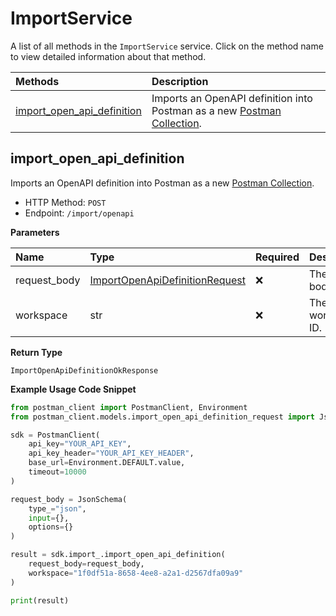 # ImportService

A list of all methods in the `ImportService` service. Click on the method name to view detailed information about that method.

| Methods                                                   | Description                                                                                                                                                 |
| :-------------------------------------------------------- | :---------------------------------------------------------------------------------------------------------------------------------------------------------- |
| [import_open_api_definition](#import_open_api_definition) | Imports an OpenAPI definition into Postman as a new [Postman Collection](https://learning.postman.com/docs/getting-started/creating-the-first-collection/). |

## import_open_api_definition

Imports an OpenAPI definition into Postman as a new [Postman Collection](https://learning.postman.com/docs/getting-started/creating-the-first-collection/).

- HTTP Method: `POST`
- Endpoint: `/import/openapi`

**Parameters**

| Name         | Type                                                                          | Required | Description         |
| :----------- | :---------------------------------------------------------------------------- | :------- | :------------------ |
| request_body | [ImportOpenApiDefinitionRequest](../models/ImportOpenApiDefinitionRequest.md) | ❌       | The request body.   |
| workspace    | str                                                                           | ❌       | The workspace's ID. |

**Return Type**

`ImportOpenApiDefinitionOkResponse`

**Example Usage Code Snippet**

```python
from postman_client import PostmanClient, Environment
from postman_client.models.import_open_api_definition_request import JsonSchema

sdk = PostmanClient(
    api_key="YOUR_API_KEY",
    api_key_header="YOUR_API_KEY_HEADER",
    base_url=Environment.DEFAULT.value,
    timeout=10000
)

request_body = JsonSchema(
    type_="json",
    input={},
    options={}
)

result = sdk.import_.import_open_api_definition(
    request_body=request_body,
    workspace="1f0df51a-8658-4ee8-a2a1-d2567dfa09a9"
)

print(result)
```

<!-- This file was generated by liblab | https://liblab.com/ -->
